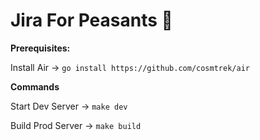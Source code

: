# Jira For Peasants 😤 

**Prerequisites:**

Install Air -> `go install https://github.com/cosmtrek/air`

**Commands**

Start Dev Server -> `make dev`

Build Prod Server -> `make build`